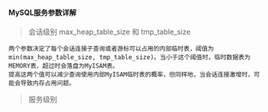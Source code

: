 #### MySQL服务参数详解
> 会话级别
max_heap_table_size 和 tmp_table_size 
```
两个参数决定了每个会话连接子查询或者游标可以占用的内部临时表，阈值为min(max_heap_table_size, tmp_table_size)。当小于这个阈值时，临时数据表为MEMORY表，超过时会落盘为MyISAM表。
提高这两个值可以减少查询使用内部MyISAM临时表的概率，但同样地，当会话连接激增时，可能会导致内存占用问题。
```
> 服务级别
